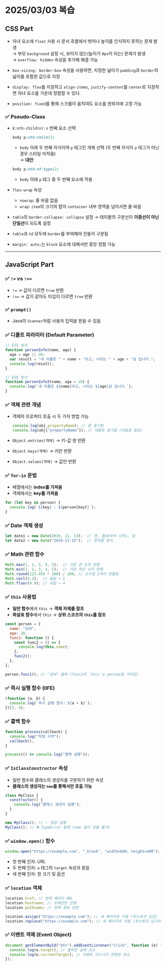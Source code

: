 # 2025/03/03 복습

## CSS Part

- 자녀 요소에 `float` 사용 시 문서 흐름에서 벗어나 높이를 인식하지 못하는 문제 발생  
  → 부모 `background` 설정 시, 보이지 않는(높이가 `0px`이 되는) 문제가 발생  
  → `overflow: hidden` 속성을 추가해 해결 가능

- `box-sizing: border-box` 속성을 사용하면, 지정한 넓이가 `padding`과 `border`의 넓이를 포함한 값으로 지정

- `display: flex`를 지정하고 `align-items`, `justify-content`를 `center`로 지정하면 자녀 요소를 가운데 정렬할 수 있다.

- `position: fixed`를 통해 스크롤이 움직여도 요소를 원위치에 고정 가능

### ✅ Pseudo-Class

- `E:nth-child(n)`: `n` 번째 요소 선택  
  ```css
  body p:nth-child(2) 
  ```
  - `body` 아래 두 번째 자식이며 `p` 태그인 개체 선택 (두 번째 자식이 `p` 태그가 아닌 경우 스타일 미적용)  
  → **대안**:  
  ```css
  body p:nth-of-type(2) 
  ```
  - `body` 아래 `p` 태그 중 두 번째 요소에 적용

- `flex-wrap` 속성  
  - `nowrap`: 줄 바꿈 없음  
  - `wrap`: `item`의 크기의 합이 `container` 내부 영역을 넘어서면 줄 바꿈

- `table`의 `border-collapse: collapse` 설정 → 테이블의 구분선이 **이중선이 아닌 단일선**이 되도록 설정

- `table`과 `td` 모두에 `border`를 부여해야 칸들이 구분됨

- `margin: auto;`는 `block` 요소에 대해서만 중앙 정렬 가능

---

## JavaScript Part

### ✅ `!=` vs `!==`

- `!=` → 값이 다르면 `true` 반환
- `!==` → 값이 같아도 타입이 다르면 `true` 반환

### ✅ `prompt()`  
- Java의 `Scanner`처럼 사용자 입력을 받을 수 있음

### ✅ 디폴트 파라미터 (Default Parameter)
```javascript
// ES5 방식
function personInfo(name, age) {
  age = age || 20;
  var result = "내 이름은 " + name + "이고, 나이는 " + age + "살 입니다.";
  console.log(result);
}

// ES6 방식
function personInfo3(name, age = 20) {
  console.log(`내 이름은 ${name}이고, 나이는 ${age}살 입니다.`);
}
```

### ✅ 객체 관련 개념

- 객체의 프로퍼티 호출 시 두 가지 방법 가능  
  ```javascript
  console.log(obj.propertyName); // 점 표기법
  console.log(obj["propertyName"]); // 대괄호 표기법 (따옴표 필요)
  ```

- `Object.entries(객체)` → 키-값 쌍 반환  
- `Object.keys(객체)` → 키만 반환  
- `Object.values(객체)` → 값만 반환  

### ✅ `for-in` 문법
- 배열에서는 **index를 가져옴**  
- 객체에서는 **key를 가져옴**  
```javascript
for (let key in person) {
  console.log(`${key} : ${person[key]}`);
}
```

### ✅ Date 객체 생성
```javascript
let date1 = new Date(2019, 11, 13);  // 연, 월(0부터 시작), 일
let date2 = new Date("2019-11-15");  // 문자열 방식
```

### ✅ Math 관련 함수
```javascript
Math.max(1, 2, 3, 4, 5);  // 가장 큰 숫자 반환
Math.min(1, 2, 3, 4, 5);  // 가장 작은 숫자 반환
Math.round(123.456 * 100) / 100; // 소수점 2자리 반올림
Math.ceil(4.2);  // 올림 → 5
Math.floor(4.9); // 내림 → 4
```

### ✅ `this` 사용법
- **일반 함수**에서 `this` → **객체 자체를 참조**
- **화살표 함수**에서 `this` → **상위 스코프의 `this`를 참조**

```javascript
const person = {
  name: "김씨",
  age: 20,
  func1: function () {
    const func2 = () => {
      console.log(this.name);
    };
    func2();
  },
};

person.func1(); // "김씨" 출력 (func2의 `this`는 person을 가리킴)
```

### ✅ 즉시 실행 함수 (IIFE)
```javascript
(function (a, b) {
  console.log(`즉시 실행 함수: ${a + b}`);
})(3, 4);
```

### ✅ 콜백 함수
```javascript
function process(callback) {
  console.log("작업 시작");
  callback();
}

process(() => console.log("콜백 실행"));
```

### ✅ `IsClassConstructor` 속성
- 일반 함수와 클래스의 생성자를 구분하기 위한 속성  
- **클래스의 생성자는 `new`를 통해서만 호출 가능**  

```javascript
class MyClass {
  constructor() {
    console.log("클래스 생성자 실행");
  }
}

new MyClass(); // ✅ 정상 실행
MyClass(); // ❌ TypeError 발생 (new 없이 호출 불가)
```

### ✅ `window.open()` 함수
```javascript
window.open("https://example.com", "_blank", "width=600, height=400");
```
- 첫 번째 인자: URL  
- 두 번째 인자: `a` 태그의 `target` 속성과 동일  
- 세 번째 인자: 창 크기 및 옵션  

### ✅ `location` 객체
```javascript
location.href; // 현재 페이지 URL
location.hostname; // 도메인만 반환
location.pathname; // 현재 경로 반환

location.assign("https://example.com"); // 새 페이지로 이동 (히스토리 남김)
location.replace("https://example.com"); // 새 페이지로 이동 (히스토리 남기지 않음)
```

### ✅ 이벤트 객체 (Event Object)
```javascript
document.getElementById("btn").addEventListener("click", function (e) {
  console.log(e.target); // 클릭한 실제 요소
  console.log(e.currentTarget); // 이벤트 리스너가 연결된 요소
});
```


